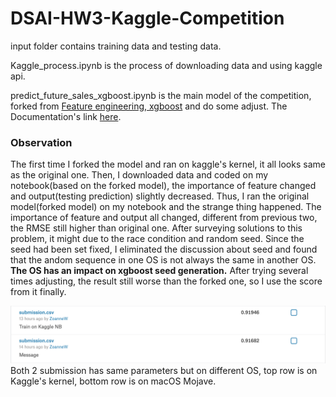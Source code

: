 # DSAI-HW3-Kaggle-Competition

input folder contains training data and testing data.

Kaggle_process.ipynb is the process of downloading data and using kaggle api.

predict_future_sales_xgboost.ipynb is the main model of the competition, forked from [Feature engineering, xgboost](https://www.kaggle.com/dlarionov/feature-engineering-xgboost/output) and do some adjust.
The Documentation's link [here](https://nbviewer.jupyter.org/github/cheryi/DSAI-HW3-Kaggle-Competition/blob/master/predict_future_sales_xgboost.ipynb).

### Observation
The first time I forked the model and ran on kaggle's kernel, it all looks same as the original one. Then, I downloaded data and coded on my notebook(based on the forked model), the importance of feature changed and output(testing prediction) slightly decreased. Thus, I ran the original model(forked model) on my notebook and the strange thing happened. The importance of feature and output all changed, different from previous two, the RMSE still higher than original one. After surveying solutions to this problem, it might due to the race condition and random seed. Since the seed had been set fixed, I eliminated the discussion about seed and found that the andom sequence in one OS is not always the same in another OS. **The OS has an impact on xgboost seed generation.** After trying several times adjusting, the result still worse than the forked one, so I use the score from it finally. 



![image](https://github.com/cheryi/DSAI-HW3-Kaggle-Competition/blob/master/different_os.png)
Both 2 submission has same parameters but on different OS, top row is on Kaggle's kernel, bottom row is on macOS Mojave.
